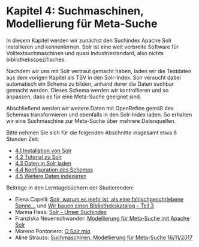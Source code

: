 # Kapitel 4: Suchmaschinen, Modellierung für Meta-Suche

In diesem Kapitel werden wir zunächst den Suchindex Apache Solr installieren und kennenlernen. Solr ist eine weit verbreite Software für Volltextsuchmaschinen und quasi Industriestandard, also nichts bibliotheksspezifisches.

Nachdem wir uns mit Solr vertraut gemacht haben, laden wir die Testdaten aus dem vorigen Kapitel als TSV in den Solr-Index. Solr versucht dabei automatisch ein Schema zu bilden, anhand derer die Daten suchbar gemacht werden. Dieses Schema werden wir kontrollieren und so anpassen, dass es für eine Meta-Suche geeignet sind.

Abschließend werden wir weitere Daten mit OpenRefine gemäß des Schemas transformieren und ebenfalls in den Solr-Index laden. So erhalten wir eine Suchmaschine zur Meta-Suche über mehrere Datenquellen.

Bitte nehmen Sie sich für die folgenden Abschnitte insgesamt etwa 8 Stunden Zeit:

* [4.1 Installation von Solr](/kapitel-4/41-installation-von-solr.md)
* [4.2 Tutorial zu Solr](/kapitel-4/42-tutorial-zu-solr.md)
* [4.3 Daten in Solr laden](/kapitel-4/43-daten-in-solr-laden.md)
* [4.4 Konfiguration des Schemas](/kapitel-4/44-konfiguration-des-schemas.md)
* [4.5 Weitere Daten indexieren](/kapitel-4/45-weitere-daten-indexieren.md)

Beiträge in den Lerntagebüchern der Studierenden:

* Elena Capelli: [Solr, warum es mehr ist, als eine fahlschgeschriebene Sonne…](https://elenasdiscovery.wordpress.com/2017/11/18/solr-warum-es-mehr-ist-als-eine-fahlschgeschriebene-sonne/) und [Wir bauen einen Bibliothekskatalog – Teil 3](https://elenasdiscovery.wordpress.com/2017/11/18/wir-bauen-einen-bibliothekskatalog-teil-3/)
* Marina Hess: [Solr - Unser Suchindex](https://mainsuche.jimdo.com/blogbeitr%C3%A4ge/wir-indexieren-mit-solr/)
* Franziska Neuenschwander: [Modellierung für Meta-Suche mit Apache Solr](https://bainblogweb.wordpress.com/2017/11/28/modellierung-fur-meta-suche-mit-apache-solr/)
* Moreno Pontoriero: [O Solr mio](https://morenoexplores.wordpress.com/2017/11/26/o-solr-mio/)
* Aline Strauss: [Suchmaschinen, Modellierung für Meta-Suche 16/11/2017](https://alinesbiblio.wordpress.com/2017/11/27/suchmaschinen-modellierung-fuer-meta-suche-16-11-2017/)
